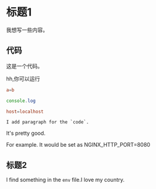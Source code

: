 # 标题1

我想写一些内容。

## 代码


这是一个代码。

hh,你可以运行

```conf
a=b
```

```js
console.log
```

```conf
host=localhost
```

```text
I add paragraph for the `code`.
```

It's pretty good.

For example. It would be set as NGINX_HTTP_PORT=8080

## 标题2

I find something in the `env` file.I love my country.
